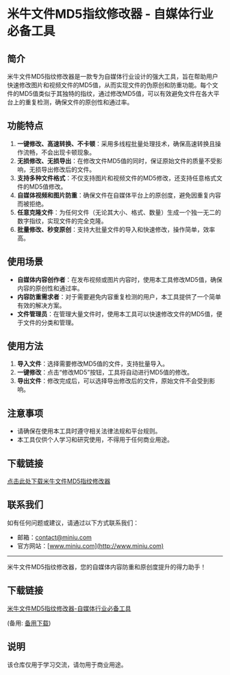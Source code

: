 # 米牛文件MD5指纹修改器 - 自媒体行业必备工具

## 简介
米牛文件MD5指纹修改器是一款专为自媒体行业设计的强大工具，旨在帮助用户快速修改图片和视频文件的MD5值，从而实现文件的伪原创和防重功能。每个文件的MD5值类似于其独特的指纹，通过修改MD5值，可以有效避免文件在各大平台上的重复检测，确保文件的原创性和通过率。

## 功能特点
1. **一键修改、高速转换、不卡顿**：采用多线程批量处理技术，确保高速转换且操作流畅，不会出现卡顿现象。
2. **无损修改、无损导出**：在修改文件MD5值的同时，保证原始文件的质量不受影响，无损导出修改后的文件。
3. **支持多种文件格式**：不仅支持图片和视频文件的MD5修改，还支持任意格式文件的MD5值修改。
4. **自媒体视频和图片防重**：确保文件在自媒体平台上的原创度，避免因重复内容而被拒绝。
5. **任意克隆文件**：为任何文件（无论其大小、格式、数量）生成一个独一无二的数字指纹，实现文件的完全克隆。
6. **批量修改、秒变原创**：支持大批量文件的导入和快速修改，操作简单，效率高。

## 使用场景
- **自媒体内容创作者**：在发布视频或图片内容时，使用本工具修改MD5值，确保内容的原创性和通过率。
- **内容防重需求者**：对于需要避免内容重复检测的用户，本工具提供了一个简单有效的解决方案。
- **文件管理员**：在管理大量文件时，使用本工具可以快速修改文件的MD5值，便于文件的分类和管理。

## 使用方法
1. **导入文件**：选择需要修改MD5值的文件，支持批量导入。
2. **一键修改**：点击“修改MD5”按钮，工具将自动进行MD5值的修改。
3. **导出文件**：修改完成后，可以选择导出修改后的文件，原始文件不会受到影响。

## 注意事项
- 请确保在使用本工具时遵守相关法律法规和平台规则。
- 本工具仅供个人学习和研究使用，不得用于任何商业用途。

## 下载链接
[点击此处下载米牛文件MD5指纹修改器](下载链接)

## 联系我们
如有任何问题或建议，请通过以下方式联系我们：
- 邮箱：[contact@miniu.com](mailto:contact@miniu.com)
- 官方网站：[www.miniu.com](http://www.miniu.com)

---

米牛文件MD5指纹修改器，您的自媒体内容防重和原创度提升的得力助手！

## 下载链接
[米牛文件MD5指纹修改器-自媒体行业必备工具](https://pan.quark.cn/s/d3a8ac1b0e7a) 

(备用: [备用下载](https://pan.baidu.com/s/1xRCc5RhUrqyp069LJMT89Q?pwd=1234))

## 说明

该仓库仅用于学习交流，请勿用于商业用途。
